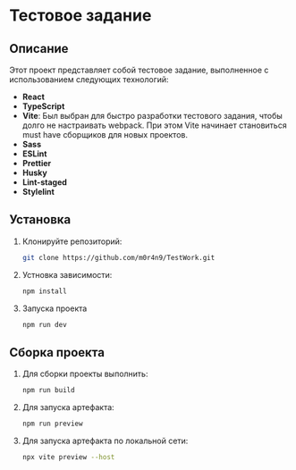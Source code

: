 # Тестовое задание

## Описание

Этот проект представляет собой тестовое задание, выполненное с использованием следующих технологий:

- **React**
- **TypeScript**
- **Vite**: Был выбран для быстро разработки тестового задания, чтобы долго не настраивать webpack. При этом Vite начинает становиться must have сборщиков для новых проектов.
- **Sass**
- **ESLint**
- **Prettier**
- **Husky**
- **Lint-staged**
- **Stylelint**

## Установка

1. Клонируйте репозиторий:

   ```sh
   git clone https://github.com/m0r4n9/TestWork.git
2. Устновка зависимости:

    ```sh
    npm install
3. Запуска проекта

    ```sh
    npm run dev

## Сборка проекта

1. Для сборки проекты выполнить:

   ```sh
   npm run build
2. Для запуска артефакта:

    ```sh
    npm run preview
3. Для запуска артефакта по локальной сети:

    ```sh
    npx vite preview --host

